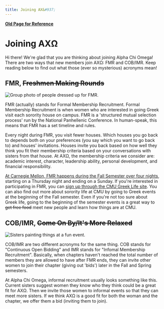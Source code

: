 ```yaml
---
title: Joining AX&#937;
---
```


**[Old Page for Reference](http://www.andrew.cmu.edu/user/alphachi/recruitment.html)**

# Joining AX&#937;

Hi there! We're glad that you are thinking about joining Alpha Chi Omega! There are two ways that new members join AX&#937;: FMR and COB/IMR. Keep reading below to find out what those (ever so mysterious) acronyms mean!


## FMR, <s>Freshmen Making Rounds</s>

![Group photo of people dressed up for FMR.](/assets/images/joining-axo/fmr-group-photo.png)

FMR (actually) stands for Formal Membership Recruitment. Formal Membership Recruitment is when women who are interested in going Greek visit each sorority house on campus. FMR is a 'structured mutual selection process' run by the National Panhellenic Conference. In human-speak, this means that FMR has a set timeline and rules. 

Every night during FMR, you visit fewer houses. Which houses you go back to depends both on your preferences (you say which you want to go back to) and houses' invitations. Houses invite you back based on how well they think you fit their membership criteria based on your conversations with sisters from that house. At AX&#937;, the membership criteria we consider are: academic interest, character, leadership ability, personal development, and financial responsibility.

[At Carnegie Mellon, FMR happens during the Fall Semester over four nights](http://www.studentaffairs.cmu.edu/student-life/greek/govcouncils/pha/recruitment.html), starting on a Thursday night and ending on a Sunday. If you're interested in participating in FMR, you can [sign up through the CMU Greek Life site](http://www.studentaffairs.cmu.edu/student-life/greek/govcouncils/pha/recruitment.html). You can also find out more about sorority life at CMU by going to Greek events at the beginning of the Fall semester. Even if you're not too sure about Greek life, going to the beginning of the semester events is a great way to <s>get free food</s> meet new people and learn how things are at CMU.


## COB/IMR, <s>Come On By/It's More Relaxed</s>

![Sisters painting things at a fun event.](/assets/images/joining-axo/painting-people.jpg)

COB/IMR are two different acronyms for the same thing. COB stands for "Continuous Open Bidding" and IMR stands for "Infomal Membership Recruitment". Basically, when chapters haven't reached the total number of members they are allowed to have after FMR ends, they can invite other women to join their chapter (giving out 'bids') later in the Fall and Spring semesters.

At Alpha Chi Omega, informal recruitment usually looks something like this. Current sisters suggest women they know who they think could be a great fit for AX&#937;. Then we invite those women to informal events so that they can meet more sisters. If we think AX&#937; is a good fit for both the woman and the chapter, we offer them a bid (inviting them to join).

